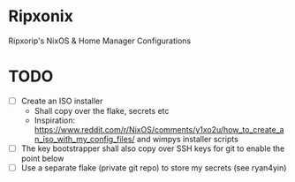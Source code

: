 # Ripxonix
Ripxorip's NixOS &amp; Home Manager Configurations

# TODO
- [ ] Create an ISO installer
  - Shall copy over the flake, secrets etc
  - Inspiration: https://www.reddit.com/r/NixOS/comments/y1xo2u/how_to_create_an_iso_with_my_config_files/ and wimpys installer scripts
- [ ] The key bootstrapper shall also copy over SSH keys for git to enable the point below
- [ ] Use a separate flake (private git repo) to store my secrets (see ryan4yin)
